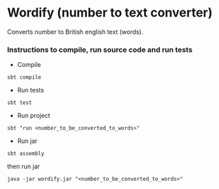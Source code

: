 # Wordify (number to text converter)

Converts number to British english text (words).

### Instructions to compile, run source code and run tests

- Compile

```
sbt compile
```

- Run tests

```
sbt test
```

- Run project

```
sbt "run <number_to_be_converted_to_words>"
```

- Run jar

```
sbt assembly
```

then run jar

```
java -jar wordify.jar "<number_to_be_converted_to_words>"
```


